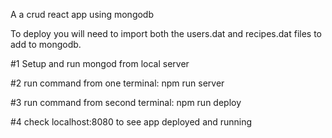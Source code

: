 A a crud react app using mongodb

To deploy you will need to import both the users.dat and recipes.dat files to add to mongodb.

#1
Setup and run mongod from local server

#2
run command from one terminal: npm run server
 
 #3
 run command from second terminal: npm run deploy
 
 #4
 check localhost:8080 to see app deployed and running
